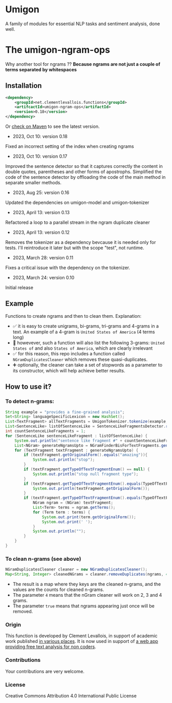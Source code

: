 # Umigon
A family of modules for essential NLP tasks and sentiment analysis, done well.

# The umigon-ngram-ops
Why another tool for ngrams ?? **Because ngrams are not just a couple of terms separated by whitespaces**

## Installation

```xml
<dependency>
	<groupId>net.clementlevallois.functions</groupId>
	<artifcactId>umigon-ngram-ops</artifactId>
	<version>0.18</version>
</dependency>
```
Or [check on Maven](https://central.sonatype.com/artifact/net.clementlevallois.functions/umigon-ngram-ops) to see the latest version.


* 2023, Oct 10: version 0.18

Fixed an incorrect setting of the index when creating ngrams

* 2023, Oct 10: version 0.17

Improved the sentence detector so that it captures correctly the content in double quotes, parentheses and other forms of apostrophs. Simplified the code of the sentence detector by offloading the code of the main method in separate smaller methods.

* 2023, Aug 25: version 0.16

Updated the dependencies on umigon-model and umigon-tokenizer

* 2023, April 13: version 0.13

Refactored a loop to a parallel stream in the ngram duplicate cleaner

* 2023, April 13: version 0.12

Removes the tokenizer as a dependency bevcause it is needed only for tests. I'll reintroduce it later but with the scope "test", not runtime.

* 2023, March 28: version 0.11

Fixes a critical issue with the dependency on the tokenizer.

* 2023, March 24: version 0.10

Initial release


## Example 

Functions to create ngrams and then to clean them. Explanation:

- ✅ it is easy to create unigrams, bi-grams, tri-grams and 4-grams in a text. An example of a 4-gram is ```United States of America``` (4 terms long)
- 🔴 howevever, such a function will also list the following 3-grams: ```United States of``` and also ```States of America```, which are clearly irrelevant
- ✅ for this reason, this repo includes a function called ```NGramDuplicatesCleaner``` which removes these quasi-duplicates.
- ➕ optionally, the cleaner can take a set of stopwords as a parameter to its constructor, which will help achieve better results.

## How to use it?

### To detect n-grams:
```java
String example = "provides a fine-grained analysis";
Set<String> languageSpecificLexicon = new HashSet();
List<TextFragment> allTextFragments = UmigonTokenizer.tokenize(example, languageSpecificLexicon);
List<SentenceLike> listOfSentenceLike = SentenceLikeFragmentsDetector.returnSentenceLikeFragments(allTextFragments);
int countSentenceLikeFragments = 1;
for (SentenceLike sentenceLikeFragment : listOfSentenceLike) {
	System.out.println("sentence like fragment #" + countSentenceLikeFragments++);
	List<NGram> generateNgramsUpto = NGramFinderBisForTextFragments.generateNgramsUpto(sentenceLikeFragment.getNgrams(), 5);
	for (TextFragment textFragment : generateNgramsUpto) {
		if (textFragment.getOriginalForm().equals("amazing")){
			System.out.println("stop");
		}
		if (textFragment.getTypeOfTextFragmentEnum() == null) {
			System.out.println("stop null fragment type");
		}
		if (textFragment.getTypeOfTextFragmentEnum().equals(TypeOfTextFragment.TypeOfTextFragmentEnum.TERM)) {
			System.out.println(textFragment.getOriginalForm());
		}
		if (textFragment.getTypeOfTextFragmentEnum().equals(TypeOfTextFragment.TypeOfTextFragmentEnum.NGRAM)) {
			NGram ngram = (NGram) textFragment;
			List<Term> terms = ngram.getTerms();
			for (Term term : terms) {
				System.out.print(term.getOriginalForm());
				System.out.print(' ');
			}
			System.out.println("");
		}
	}
}
```
### To clean n-grams (see above)

```java
NGramDuplicatesCleaner cleaner = new NGramDuplicatesCleaner();
Map<String, Integer> cleanedNGrams = cleaner.removeDuplicates(ngrams, 4,true);
```
- The result is a map where they keys are the cleaned n-grams, and the values are the counts for cleaned n-grams.
- The parameter ```4``` means that the nGram cleaner will work on 2, 3 and 4 grams.
- The parameter ```true``` means that ngrams appearing just once will be removed.


### Origin
This function is developed by Clement Levallois, in support of academic work published [in various places](https://scholar.google.fr/citations?user=r0R0vekAAAAJ&hl=en). It is now used in support of [a web app providing free text analysis for non coders](https://nocodefunctions.com).

### Contributions
Your contributions are very welcome.

### License
Creative Commons Attribution 4.0 International Public License

